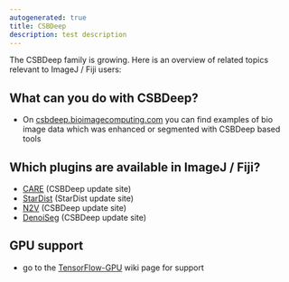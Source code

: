 ```yaml
---
autogenerated: true
title: CSBDeep
description: test description
---
```


The CSBDeep family is growing. Here is an overview of related topics relevant to ImageJ / Fiji users:

What can you do with CSBDeep?
-----------------------------

-   On [csbdeep.bioimagecomputing.com](https://csbdeep.bioimagecomputing.com/scenarios/) you can find examples of bio image data which was enhanced or segmented with CSBDeep based tools

Which plugins are available in ImageJ / Fiji?
---------------------------------------------

-   [CARE](/plugins/care) (CSBDeep update site)
-   [StarDist](/plugins/stardist) (StarDist update site)
-   [N2V](/plugins/n2v) (CSBDeep update site)
-   [DenoiSeg](/plugins/denoiseg) (CSBDeep update site)

GPU support
-----------

-   go to the [TensorFlow-GPU](/develop/tensorflow) wiki page for support
